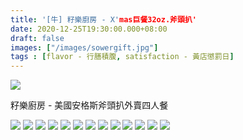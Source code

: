 ```yaml
---
title: '[牛] 籽樂廚房 - X'mas巨餐32oz.斧頭扒'
date: 2020-12-25T19:30:00.000+08:00
draft: false
images: ["/images/sowergift.jpg"]
tags : [flavor - 行膳積腹, satisfaction - 黃店懲罰日]
---
```




![](/images/sowergift.jpg)

籽樂廚房 - 美國安格斯斧頭扒外賣四人餐

![](/images/sowergift.jpg)
![](/images/sowergift.jpg)
![](/images/sowergift.jpg)
![](/images/sowergift.jpg)
![](/images/sowergift.jpg)
![](/images/sowergift.jpg)
![](/images/sowergift.jpg)
![](/images/sowergift.jpg)
![](/images/sowergift.jpg)
![](/images/sowergift.jpg)
![](/images/sowergift.jpg)
![](/images/sowergift.jpg)
![](/images/sowergift.jpg)




